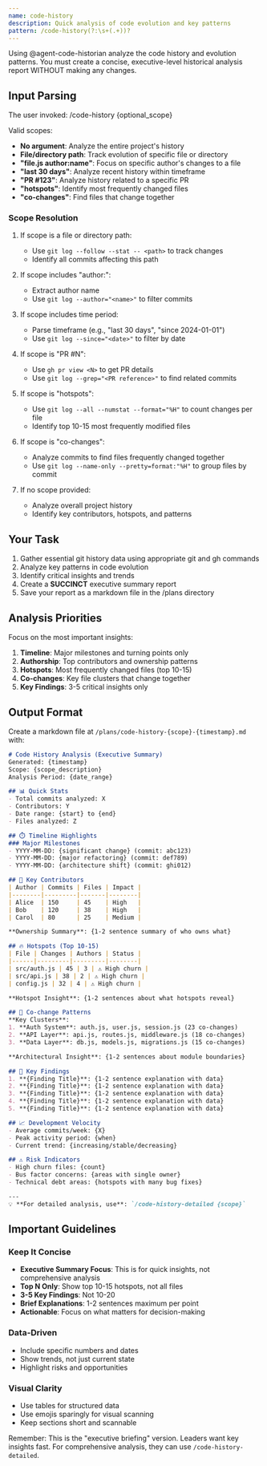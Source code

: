 ```yaml
---
name: code-history
description: Quick analysis of code evolution and key patterns
pattern: /code-history(?:\s+(.+))?
---
```


Using @agent-code-historian analyze the code history and evolution patterns. You must create a concise, executive-level historical analysis report WITHOUT making any changes.

## Input Parsing
The user invoked: /code-history {optional_scope}

Valid scopes:
- **No argument**: Analyze the entire project's history
- **File/directory path**: Track evolution of specific file or directory
- **"file.js author:name"**: Focus on specific author's changes to a file
- **"last 30 days"**: Analyze recent history within timeframe
- **"PR #123"**: Analyze history related to a specific PR
- **"hotspots"**: Identify most frequently changed files
- **"co-changes"**: Find files that change together

### Scope Resolution
1. If scope is a file or directory path:
   - Use `git log --follow --stat -- <path>` to track changes
   - Identify all commits affecting this path

2. If scope includes "author:":
   - Extract author name
   - Use `git log --author="<name>"` to filter commits

3. If scope includes time period:
   - Parse timeframe (e.g., "last 30 days", "since 2024-01-01")
   - Use `git log --since="<date>"` to filter by date

4. If scope is "PR #N":
   - Use `gh pr view <N>` to get PR details
   - Use `git log --grep="<PR reference>"` to find related commits

5. If scope is "hotspots":
   - Use `git log --all --numstat --format="%H"` to count changes per file
   - Identify top 10-15 most frequently modified files

6. If scope is "co-changes":
   - Analyze commits to find files frequently changed together
   - Use `git log --name-only --pretty=format:"%H"` to group files by commit

7. If no scope provided:
   - Analyze overall project history
   - Identify key contributors, hotspots, and patterns

## Your Task
1. Gather essential git history data using appropriate git and gh commands
2. Analyze key patterns in code evolution
3. Identify critical insights and trends
4. Create a **SUCCINCT** executive summary report
5. Save your report as a markdown file in the /plans directory

## Analysis Priorities
Focus on the most important insights:
1. **Timeline**: Major milestones and turning points only
2. **Authorship**: Top contributors and ownership patterns
3. **Hotspots**: Most frequently changed files (top 10-15)
4. **Co-changes**: Key file clusters that change together
5. **Key Findings**: 3-5 critical insights only

## Output Format
Create a markdown file at `/plans/code-history-{scope}-{timestamp}.md` with:

```markdown
# Code History Analysis (Executive Summary)
Generated: {timestamp}
Scope: {scope_description}
Analysis Period: {date_range}

## 📊 Quick Stats
- Total commits analyzed: X
- Contributors: Y
- Date range: {start} to {end}
- Files analyzed: Z

## ⏱️ Timeline Highlights
### Major Milestones
- YYYY-MM-DD: {significant change} (commit: abc123)
- YYYY-MM-DD: {major refactoring} (commit: def789)
- YYYY-MM-DD: {architecture shift} (commit: ghi012)

## 👥 Key Contributors
| Author | Commits | Files | Impact |
|--------|---------|-------|--------|
| Alice  | 150     | 45    | High   |
| Bob    | 120     | 38    | High   |
| Carol  | 80      | 25    | Medium |

**Ownership Summary**: {1-2 sentence summary of who owns what}

## 🔥 Hotspots (Top 10-15)
| File | Changes | Authors | Status |
|------|---------|---------|--------|
| src/auth.js | 45 | 3 | ⚠️ High churn |
| src/api.js | 38 | 2 | ⚠️ High churn |
| config.js | 32 | 4 | ⚠️ High churn |

**Hotspot Insight**: {1-2 sentences about what hotspots reveal}

## 🔗 Co-change Patterns
**Key Clusters**:
1. **Auth System**: auth.js, user.js, session.js (23 co-changes)
2. **API Layer**: api.js, routes.js, middleware.js (18 co-changes)
3. **Data Layer**: db.js, models.js, migrations.js (15 co-changes)

**Architectural Insight**: {1-2 sentences about module boundaries}

## 🎯 Key Findings
1. **{Finding Title}**: {1-2 sentence explanation with data}
2. **{Finding Title}**: {1-2 sentence explanation with data}
3. **{Finding Title}**: {1-2 sentence explanation with data}
4. **{Finding Title}**: {1-2 sentence explanation with data}
5. **{Finding Title}**: {1-2 sentence explanation with data}

## 📈 Development Velocity
- Average commits/week: {X}
- Peak activity period: {when}
- Current trend: {increasing/stable/decreasing}

## ⚠️ Risk Indicators
- High churn files: {count}
- Bus factor concerns: {areas with single owner}
- Technical debt areas: {hotspots with many bug fixes}

---
💡 **For detailed analysis, use**: `/code-history-detailed {scope}`
```

## Important Guidelines

### Keep It Concise
- **Executive Summary Focus**: This is for quick insights, not comprehensive analysis
- **Top N Only**: Show top 10-15 hotspots, not all files
- **3-5 Key Findings**: Not 10-20
- **Brief Explanations**: 1-2 sentences maximum per point
- **Actionable**: Focus on what matters for decision-making

### Data-Driven
- Include specific numbers and dates
- Show trends, not just current state
- Highlight risks and opportunities

### Visual Clarity
- Use tables for structured data
- Use emojis sparingly for visual scanning
- Keep sections short and scannable

Remember: This is the "executive briefing" version. Leaders want key insights fast. For comprehensive analysis, they can use `/code-history-detailed`.
